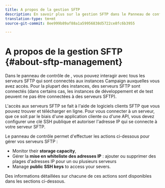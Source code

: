 ```yaml
---
title: A propos de la gestion SFTP
description: En savoir plus sur la gestion SFTP dans le Panneau de configuration
translation-type: tm+mt
source-git-commit: 8ee999b89af88a1a59956838d5722ce8fc6b3955

---
```



# A propos de la gestion SFTP {#about-sftp-management}

Dans le panneau de contrôle de , vous pouvez interagir avec tous les serveurs SFTP qui sont connectés aux instances Campaign auxquelles vous avez accès. Pour la plupart des instances, des serveurs SFTP sont connectés (dans certains cas, les instances de développement et de test peuvent ne pas être connectées à des serveurs SFTP).

L'accès aux serveurs SFTP se fait à l'aide de logiciels clients SFTP que vous pouvez trouver et télécharger en ligne. Pour vous connecter à un serveur, que ce soit par le biais d'une application cliente ou d'une API, vous devez configurer une clé SSH publique et autoriser l'adresse IP qui se connecte à votre serveur SFTP.

Le panneau de contrôle permet d'effectuer les actions ci-dessous pour gérer vos serveurs SFTP :

* Monitor their **storage capacity**,
* Gérer la **mise en whiteliste des adresses IP** : ajouter ou supprimer des plages d'adresses IP pour un ou plusieurs serveurs
* Manage **public SSH keys** to access your severs.

Des informations détaillées sur chacune de ces actions sont disponibles dans les sections ci-dessous.
